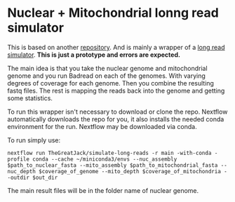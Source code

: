 # Nuclear + Mitochondrial lonng read simulator


This is based on another [repository](https://github.com/BCCDC-PHL/simulate-long-reads). And is mainly a wrapper of a [long read simulator](https://github.com/rrwick/Badread). **This is just a prototype and errors are expected.** 

The main idea is that you take the nuclear genome and mitochondrial genome and you run Badread on each of the genomes. With varying degrees of coverage for each genome. Then you combine the resulting fastq files. The rest is mapping the reads back into the genome and getting some statistics.

To run this wrapper isn't necessary to download or clone the repo. Nextflow automatically downloads the repo for you, it also installs the needed conda environment for the run. Nextflow may be downloaded via conda. 

To run simply use:

```
nextflow run TheGreatJack/simulate-long-reads -r main -with-conda -profile conda --cache ~/miniconda3/envs --nuc_assembly $path_to_nuclear_fasta --mito_assembly $path_to_mitochondrial_fasta --nuc_depth $coverage_of_genome --mito_depth $coverage_of_mitochondria --outdir $out_dir

```

The main result files will be in the folder name of nuclear genome. 